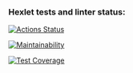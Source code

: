 ### Hexlet tests and linter status:
[![Actions Status](https://github.com/GilyanaBachaeva/java-project-72/actions/workflows/hexlet-check.yml/badge.svg)](https://github.com/GilyanaBachaeva/java-project-72/actions)

[![Maintainability](https://api.codeclimate.com/v1/badges/80cb28273733bed893e4/maintainability)](https://codeclimate.com/github/GilyanaBachaeva/java-project-72/maintainability)

[![Test Coverage](https://api.codeclimate.com/v1/badges/80cb28273733bed893e4/test_coverage)](https://codeclimate.com/github/GilyanaBachaeva/java-project-72/test_coverage)